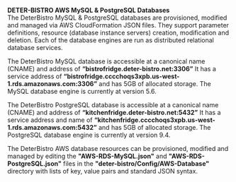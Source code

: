 **DETER-BISTRO AWS MySQL & PostgreSQL Databases**  
The DeterBistro MySQL & PostgreSQL databases are provisioned, modified and managed via AWS CloudFormation JSON files. They support parameter definitions, resource (database instance servers) creation, modification and deletion. Each of the database engines are run as distributed relational database services.

The DeterBistro MySQL database is accessible at a canonical name (CNAME) and address of **“bistrofridge.deter-bistro.net:3306”** It has a service address of **“bistrofridge.cccchoqs3xpb.us-west-1.rds.amazonaws.com:3306”** and has 5GB of allocated storage. The MySQL database engine is currently at version 5.6.

The DeterBistro PostgreSQL database is accessible at a canonical name (CNAME) and address of **“kitchenfridge.deter-bistro.net:5432”** It has a service address and name of **“kitchenfridge.cccchoqs3xpb.us-west-1.rds.amazonaws.com:5432”** and has 5GB of allocated storage. The PostgreSQL database engine is currently at version 9.4.

The DeterBistro AWS database resources can be provisioned, modified and managed by editing the **"AWS-RDS-MySQL.json"** and **"AWS-RDS-PostgreSQL.json"** files in the **"deter-bistro/Config/AWS-Database"** directory with lists of key, value pairs and standard JSON syntax.
